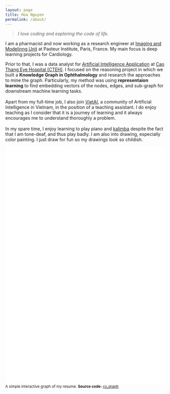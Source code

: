 ```yaml
---
layout: page
title: Hoa Nguyen
permalink: /about/
---
```

 >*I love coding and exploring the code of life.*
 
 I am a pharmacist and now working as a research engineer at [Imaging and Modelinng Unit](https://sites.google.com/site/imagingandmodeling/home?authuser=0) at Pasteur Institute, Paris, France. My main focus is deep learning projects for Cardiology.<br>

 Prior to that, I was a data analyst for [Artificial Intelligence Application](http://www.a2ds.io/) at [Cao Thang Eye Hospital (CTEH)](http://cteyehospital.com/).
 I focused on the reasoning project in which we built a <b>Knowledge Graph in Ophthalmology</b> and research the approaches to mine the graph.
 Particularly, my method was using <b>representaion learning</b> to find embedding vectors of the nodes, edges, and sub-graph for downstream machine learning tasks.<br><br>
 Apart from my full-time job, I also join [VietAI](http://vietai.org/), a community of Artificial Intelligence in Vietnam, in the position of a teaching assistant.
 I do enjoy teaching as I consider that it is a journey of learning and it always encourages me to understand thoroughly a problem.<br><br>
 In my spare time, I enjoy learning to play piano and [kalimba](https://en.wikipedia.org/wiki/Mbira) despite the fact that I am tone-deaf, and thus play badly. I am also into drawing, especially color painting.
 I just draw for fun so my drawings look so childish.
 
<html>
<head>
<link rel="stylesheet" href="https://cdnjs.cloudflare.com/ajax/libs/vis/4.16.1/vis.css" type="text/css" />
<script type="text/javascript" src="https://cdnjs.cloudflare.com/ajax/libs/vis/4.16.1/vis-network.min.js"> </script>

<!-- <link rel="stylesheet" href="../node_modules/vis/dist/vis.min.css" type="text/css" />
<script type="text/javascript" src="../node_modules/vis/dist/vis.js"> </script>-->

<style type="text/css">

        #mynetwork {
            width: 100%;
            height: 750px;
            background-color: #ffffff;
            position: relative;
            float: left;
        }

        

        

        
</style>

</head>

<body>
<div id = "mynetwork"></div>


<script type="text/javascript">

    // initialize global variables.
    var edges;
    var nodes;
    var network; 
    var container;
    var options, data;

    
    // This method is responsible for drawing the graph, returns the drawn network
    function drawGraph() {
        var container = document.getElementById('mynetwork');
        
        

        // parsing and collecting nodes and edges from the python
        nodes = new vis.DataSet([{"id": "Hoa Nguyen", "image": "https://raw.githubusercontent.com/nguyenhoa93/cv_graph/master/images/Gau.jpg", "label": "Hoa Nguyen", "shape": "circularImage", "size": 50}, {"id": "Education", "image": "https://raw.githubusercontent.com/nguyenhoa93/cv_graph/master/images/education.png", "label": "Education", "shape": "circularImage"}, {"id": "Luong The Vinh high school for the gifted", "image": "https://raw.githubusercontent.com/nguyenhoa93/cv_graph/master/images/LTV.jpg", "label": "Luong The Vinh high school for the gifted", "shape": "circularImage"}, {"id": "University of Medicine and Pharmacy, Ho Chi Minh city", "image": "https://raw.githubusercontent.com/nguyenhoa93/cv_graph/master/images/UMPHCM.png", "label": "University of Medicine and Pharmacy, Ho Chi Minh city", "shape": "circularImage"}, {"id": "VietAI", "image": "https://raw.githubusercontent.com/nguyenhoa93/cv_graph/master/images/VietAI.png", "label": "VietAI", "shape": "circularImage"}, {"id": "Research Experience", "image": "https://raw.githubusercontent.com/nguyenhoa93/cv_graph/master/images/research.png", "label": "Research Experience", "shape": "circularImage"}, {"id": "Online Research Club", "image": "https://raw.githubusercontent.com/nguyenhoa93/cv_graph/master/images/ORC.png", "label": "Online Research Club", "shape": "circularImage"}, {"id": "Working Experience", "image": "https://raw.githubusercontent.com/nguyenhoa93/cv_graph/master/images/working.png", "label": "Working Experience", "shape": "circularImage"}, {"id": "Cao Thang Eye Hospital", "image": "https://raw.githubusercontent.com/nguyenhoa93/cv_graph/master/images/CTEH.png", "label": "Cao Thang Eye Hospital", "shape": "circularImage"}, {"id": "Hobbies", "image": "https://raw.githubusercontent.com/nguyenhoa93/cv_graph/master/images/hobby.jpg", "label": "Hobbies", "shape": "circularImage"}, {"id": "Playing musical instruments", "image": "https://raw.githubusercontent.com/nguyenhoa93/cv_graph/master/images/piano.jpg", "label": "Playing musical instruments", "shape": "circularImage"}, {"id": "Cycling", "image": "https://raw.githubusercontent.com/nguyenhoa93/cv_graph/master/images/cycling.jpg", "label": "Cycling", "shape": "circularImage"}, {"id": "Drawing", "image": "https://raw.githubusercontent.com/nguyenhoa93/cv_graph/master/images/drawing.png", "label": "Drawing", "shape": "circularImage"}, {"id": "Reading", "image": "https://raw.githubusercontent.com/nguyenhoa93/cv_graph/master/images/reading.png", "label": "Reading", "shape": "circularImage"}, {"id": "Pasteur Institute", "image": "https://raw.githubusercontent.com/nguyenhoa93/cv_graph/master/images/pasteur.jpg", "label": "Pasteur Institute", "shape": "circularImage"}]);
        edges = new vis.DataSet([{"color": "#0B806C", "from": "Hoa Nguyen", "to": "Education"}, {"color": "#0B806C", "from": "Education", "to": "Luong The Vinh high school for the gifted"}, {"color": "#0B806C", "from": "Education", "to": "University of Medicine and Pharmacy, Ho Chi Minh city"}, {"color": "#0B806C", "from": "Education", "to": "VietAI"}, {"color": "#0B3080", "from": "Hoa Nguyen", "to": "Research Experience"}, {"color": "#0B3080", "from": "Research Experience", "to": "University of Medicine and Pharmacy, Ho Chi Minh city"}, {"color": "#0B3080", "from": "Research Experience", "to": "Online Research Club"}, {"color": "#805B0B", "from": "Hoa Nguyen", "to": "Working Experience"}, {"color": "#805B0B", "from": "Working Experience", "to": "VietAI"}, {"color": "#805B0B", "from": "Working Experience", "to": "Cao Thang Eye Hospital"}, {"color": "#800B64", "from": "Hoa Nguyen", "to": "Hobbies"}, {"color": "#800B64", "from": "Hobbies", "to": "Playing musical instruments"}, {"color": "#800B64", "from": "Hobbies", "to": "Cycling"}, {"color": "#800B64", "from": "Hobbies", "to": "Drawing"}, {"color": "#800B64", "from": "Hobbies", "to": "Reading"}, {"color": "#0B3080", "from": "Research Experience", "to": "Pasteur Institute"}, {"color": "#805B0B", "from": "Working Experience", "to": "Pasteur Institute"}]);

        // adding nodes and edges to the graph
        data = {nodes: nodes, edges: edges};

        var options = {"nodes": {"color": {"background": "rgba(255,253,248,1)"}}, "edges": {"color": {"inherit": true}, "smooth": true}, "physics": {"minVelocity": 0.75}};
        
        

        

        network = new vis.Network(container, data, options);

        


        

        return network;

    }

    drawGraph();

</script>
</body>
</html>

<sup>A simple interactive graph of my resume. <strong>Source code:</strong> [cv_graph](https://github.com/nguyenhoa93/cv_graph)</sup>